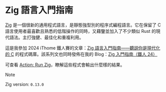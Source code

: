 # Zig 語言入門指南

[Zig](https://ziglang.org/) 是一個很新的通用程式語言，是靜態強型別的程序式編程語言。它在保留了 C 語言使用者最喜歡且熟悉的低階操作的同時，又藉鑒並加入了不少類似 Rust 的現代語法。主打強健、最佳化和重複利用。

這是我參加 2024 iThome 鐵人賽的文章：[Zig 語言入門指南——聽説你是現代化的 C](https://ithelp.ithome.com.tw/users/20151756/ironman/7460) 的程式碼庫。該系列文也同時發佈在我的 Blog：[Zig 入門指南（鐵人 24）](https://ziteh.github.io/categories/Zig-%E5%85%A5%E9%96%80%E6%8C%87%E5%8D%97%EF%BC%88%E9%90%B5%E4%BA%BA-24%EF%BC%89/)

可查看 [Action: Run Zig](https://github.com/ziteh/zig-learn-it24/actions/workflows/zig.yml)，瞭解這些程式會輸出什麼樣的結果。

> [!NOTE]  
> Zig version: `0.13.0`

